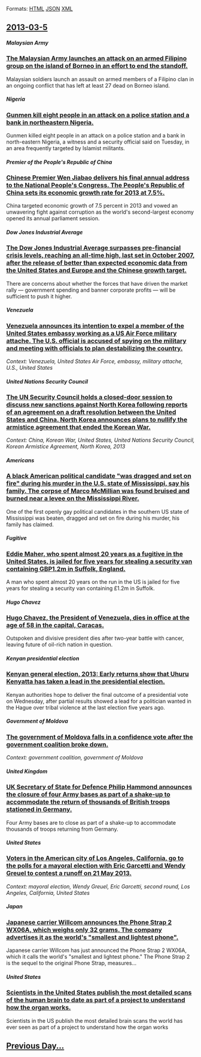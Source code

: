 
Formats: [HTML](2013/03/5/index.html)  [JSON](2013/03/5/index.json)  [XML](2013/03/5/index.xml)  

## [2013-03-5](/news/2013/03/5/index.md)

##### Malaysian Army
### [The Malaysian Army launches an attack on an armed Filipino group on the island of Borneo in an effort to end the standoff. ](/news/2013/03/5/the-malaysian-army-launches-an-attack-on-an-armed-filipino-group-on-the-island-of-borneo-in-an-effort-to-end-the-standoff.md)
Malaysian soldiers launch an assault on armed members of a Filipino clan in an ongoing conflict that has left at least 27 dead on Borneo island.

##### Nigeria
### [Gunmen kill eight people in an attack on a police station and a bank in northeastern Nigeria. ](/news/2013/03/5/gunmen-kill-eight-people-in-an-attack-on-a-police-station-and-a-bank-in-northeastern-nigeria.md)
Gunmen killed eight people in an attack on a police station and a bank in north-eastern Nigeria, a witness and a security official said on Tuesday, in an area frequently targeted by Islamist militants.

##### Premier of the People's Republic of China
### [Chinese Premier Wen Jiabao delivers his final annual address to the National People's Congress. The People's Republic of China sets its economic growth rate for 2013 at 7.5%. ](/news/2013/03/5/chinese-premier-wen-jiabao-delivers-his-final-annual-address-to-the-national-people-s-congress-the-people-s-republic-of-china-sets-its-econ.md)
China targeted economic growth of 7.5 percent in 2013 and vowed an unwavering fight against corruption as the world&#039;s second-largest economy opened its annual parliament session.

##### Dow Jones Industrial Average
### [The Dow Jones Industrial Average surpasses pre-financial crisis levels, reaching an all-time high, last set in October 2007, after the release of better than expected economic data from the United States and Europe and the Chinese growth target. ](/news/2013/03/5/the-dow-jones-industrial-average-surpasses-pre-financial-crisis-levels-reaching-an-all-time-high-last-set-in-october-2007-after-the-relea.md)
There are concerns about whether the forces that have driven the market rally — government spending and banner corporate profits — will be sufficient to push it higher.

##### Venezuela
### [Venezuela announces its intention to expel a member of the United States embassy working as a US Air Force military attache. The U.S. official is accused of spying on the military and meeting with officials to plan destabilizing the country. ](/news/2013/03/5/venezuela-announces-its-intention-to-expel-a-member-of-the-united-states-embassy-working-as-a-us-air-force-military-attacha-c-the-u-s-offic.md)
_Context: Venezuela, United States Air Force, embassy, military attache, U.S., United States_

##### United Nations Security Council
### [The UN Security Council holds a closed-door session to discuss new sanctions against North Korea following reports of an agreement on a draft resolution between the United States and China. North Korea announces plans to nullify the armistice agreement that ended the Korean War. ](/news/2013/03/5/the-un-security-council-holds-a-closed-door-session-to-discuss-new-sanctions-against-north-korea-following-reports-of-an-agreement-on-a-draf.md)
_Context: China, Korean War, United States, United Nations Security Council, Korean Armistice Agreement, North Korea, 2013_

##### Americans
### [A black American political candidate "was dragged and set on fire" during his murder in the U.S. state of Mississippi, say his family. The corpse of Marco McMillian was found bruised and burned near a levee on the Mississippi River. ](/news/2013/03/5/a-black-american-political-candidate-was-dragged-and-set-on-fire-during-his-murder-in-the-u-s-state-of-mississippi-say-his-family-the-c.md)
One of the first openly gay political candidates in the southern US state of Mississippi was beaten, dragged and set on fire during his murder, his family has claimed.

##### Fugitive
### [Eddie Maher, who spent almost 20 years as a fugitive in the United States, is jailed for five years for stealing a security van containing GBP1.2m in Suffolk, England. ](/news/2013/03/5/eddie-maher-who-spent-almost-20-years-as-a-fugitive-in-the-united-states-is-jailed-for-five-years-for-stealing-a-security-van-containing-a.md)
A man who spent almost 20 years on the run in the US is jailed for five years for stealing a security van containing £1.2m in Suffolk.

##### Hugo Chavez
### [Hugo Chavez, the President of Venezuela, dies in office at the age of 58 in the capital, Caracas. ](/news/2013/03/5/hugo-cha-vez-the-president-of-venezuela-dies-in-office-at-the-age-of-58-in-the-capital-caracas.md)
Outspoken and divisive president dies after two-year battle with cancer, leaving future of oil-rich nation in question.

##### Kenyan presidential election
### [Kenyan general election, 2013: Early returns show that Uhuru Kenyatta has taken a lead in the presidential election. ](/news/2013/03/5/kenyan-general-election-2013-early-returns-show-that-uhuru-kenyatta-has-taken-a-lead-in-the-presidential-election.md)
Kenyan authorities hope to deliver the final outcome of a presidential vote on Wednesday, after partial results showed a lead for a politician wanted in the Hague over tribal violence at the last election five years ago.

##### Government of Moldova
### [The government of Moldova falls in a confidence vote after the government coalition broke down. ](/news/2013/03/5/the-government-of-moldova-falls-in-a-confidence-vote-after-the-government-coalition-broke-down.md)
_Context: government coalition, government of Moldova_

##### United Kingdom
### [UK Secretary of State for Defence Philip Hammond announces the closure of four Army bases as part of a shake-up to accommodate the return of thousands of British troops stationed in Germany. ](/news/2013/03/5/uk-secretary-of-state-for-defence-philip-hammond-announces-the-closure-of-four-army-bases-as-part-of-a-shake-up-to-accommodate-the-return-of.md)
Four Army bases are to close as part of a shake-up to accommodate thousands of troops returning from Germany.

##### United States
### [Voters in the American city of Los Angeles, California, go to the polls for a mayoral election with Eric Garcetti and Wendy Greuel to contest a runoff on 21 May 2013. ](/news/2013/03/5/voters-in-the-american-city-of-los-angeles-california-go-to-the-polls-for-a-mayoral-election-with-eric-garcetti-and-wendy-greuel-to-contes.md)
_Context: mayoral election, Wendy Greuel, Eric Garcetti, second round, Los Angeles, California, United States_

##### Japan
### [Japanese carrier Willcom announces the Phone Strap 2 WX06A, which weighs only 32 grams. The company advertises it as the world's "smallest and lightest phone". ](/news/2013/03/5/japanese-carrier-willcom-announces-the-phone-strap-2-wx06a-which-weighs-only-32-grams-the-company-advertises-it-as-the-world-s-smallest-a.md)
Japanese carrier Willcom has just announced the Phone Strap 2 WX06A, which it calls the world&#39;s &quot;smallest and lightest phone.&quot; The Phone Strap 2 is the sequel to the original Phone Strap, measures...

##### United States
### [Scientists in the United States publish the most detailed scans of the human brain to date as part of a project to understand how the organ works. ](/news/2013/03/5/scientists-in-the-united-states-publish-the-most-detailed-scans-of-the-human-brain-to-date-as-part-of-a-project-to-understand-how-the-organ.md)
Scientists in the US publish the most detailed brain scans the world has ever seen as part of a project to understand how the organ works

## [Previous Day...](/news/2013/03/4/index.md)

